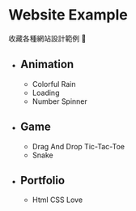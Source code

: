 # Website Example

收藏各種網站設計範例 📖

* ## Animation
    * Colorful Rain
    * Loading
    * Number Spinner
* ## Game
    * Drag And Drop Tic-Tac-Toe
    * Snake
* ## Portfolio
    * Html CSS Love